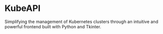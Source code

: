 # KubeAPI
Simplifying the management of Kubernetes clusters through an intuitive and powerful frontend built with Python and Tkinter.

